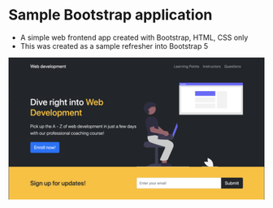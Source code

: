 # Sample Bootstrap application

-  A simple web frontend app created with Bootstrap, HTML, CSS only
-  This was created as a sample refresher into Bootstrap 5

![image](display/img1.png)


